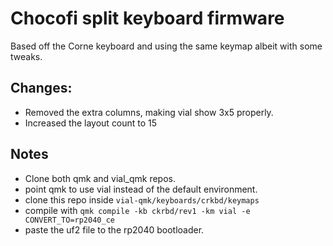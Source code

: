 # Chocofi split keyboard firmware
Based off the Corne keyboard and using the same keymap albeit with some tweaks.
## Changes:
- Removed the extra columns, making vial show 3x5 properly.
- Increased the layout count to 15

## Notes
- Clone both qmk and vial_qmk repos.
- point qmk to use vial instead of the default environment.
- clone this repo inside `vial-qmk/keyboards/crkbd/keymaps`
- compile with `qmk compile -kb ckrbd/rev1 -km vial -e CONVERT_TO=rp2040_ce`
- paste the uf2 file to the rp2040 bootloader.
